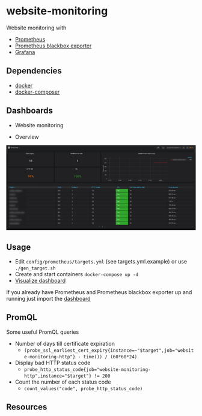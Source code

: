 # website-monitoring
Website monitoring with

* [Prometheus](https://github.com/prometheus/prometheus)
* [Prometheus blackbox exporter](https://github.com/prometheus/blackbox_exporter)
* [Grafana](https://github.com/grafana/grafana)

## Dependencies

* [docker](https://docs.docker.com/install/)
* [docker-composer](https://docs.docker.com/compose/install/)

## Dashboards

* Website monitoring

* Overview

![overview](screenshots/overview_1.png)

## Usage

* Edit `config/prometheus/targets.yml` (see targets.yml.example) or use `./gen_target.sh`
* Create and start containers `docker-compose up -d`
* [Visualize dashboard](http://localhost:3000/d/HiWYTqDGp/website-monitoring)

If you already have Prometheus and Prometheus blackbox exporter up and running just import the [dashboard](website-monitoring.json)

## PromQL

Some useful PromQL queries

* Number of days till certificate expiration
  * `(probe_ssl_earliest_cert_expiry{instance=~"$target",job="website-monitoring-http"} - time()) / (60*60*24)`
* Display bad HTTP status code
  * `probe_http_status_code{job="website-monitoring-http",instance="$target"} != 200`
* Count the number of each status code
  * `count_values("code", probe_http_status_code)`

## Resources
